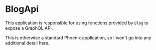 # BlogApi

This application is responsible for using functions provided by `Blog` to expose
a GraphQL API.

This is otherwise a standard Phoenix application, so I won't go into any
additional detail here.

